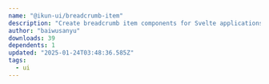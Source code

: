 ```yaml
---
name: "@ikun-ui/breadcrumb-item"
description: "Create breadcrumb item components for Svelte applications."
author: "baiwusanyu"
downloads: 39
dependents: 1
updated: "2025-01-24T03:48:36.585Z"
tags: 
  - ui
---
```

